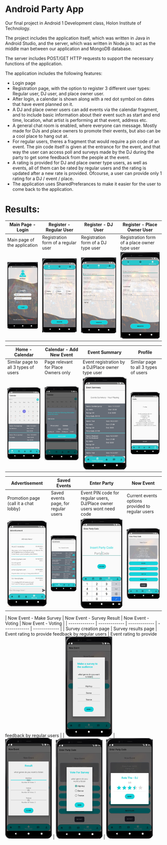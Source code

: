 # Android Party App

Our final project in Android 1 Development class, Holon Institute of Technology. 

The project includes the application itself, which was written in Java in Android Studio, 
and the server, which was written in Node.js to act as the middle man between our application and MongoDB database. 

The server includes POST/GET HTTP requests to support the necessary functions of the application. 

The application includes the following features:

- Login page
- Registration page, with the option to register 3 different user types: Regular user, DJ user, and place owner user.
- After login, a calendar is shown along with a red dot symbol on dates that have event planned on it. 
- A DJ and place owner users can add events via the calendar fragment, and to include basic information about their event such as start and end time, location, what artist is performing at that event, address etc. 
- A general chat room is enabled, where everyone can message. Mostly made for DJs and place owners to promote their events, but also can be a cool place to hang out at. 
- For regular users, theres a fragment that would require a pin code of an event. The pin code itself is given at the entrance for the event, and that way the user can access poll and surveys made by the DJ during the party to get some feedback from the people at the event.
- A rating is provided for DJ and place owner type users, as well as events, all of them can be rated by regular users and the rating is updated after a new rate is provided. Ofcourse, a user can provide only 1 rating for a DJ / event / place. 
- The application uses SharedPreferances to make it easier for the user to come back to the application. 

# Results:

<p align="center">

| Main Page - Login  | Register - Regular User | Register - DJ User | Register - Place Owner User |
| ------------- | ------------- | ------------- | ------------- |
| Main page of the application  | Registration form of a regular user  | Registration form of a DJ type user  | Registration form of a place owner type user  |
| <img src="https://github.com/yonisho52/Android-Party-Project/blob/main/Result%20Images/login.jpg" width="180" >  | <img src="https://github.com/yonisho52/Android-Party-Project/blob/main/Result%20Images/regular-user.jpg" width="180" >  | <img src="https://github.com/yonisho52/Android-Party-Project/blob/main/Result%20Images/dj-user.jpg" width="180" >  | <img src="https://github.com/yonisho52/Android-Party-Project/blob/main/Result%20Images/owner-user.jpg" width="180" >  
</p>

<p align="center">

| Home - Calendar | Calendar - Add New Event | Event Summary | Profile |
| ------------- | ------------- | ------------- | ------------- |
| Similar page to all 3 types of users  | Page relevant for  Place Owners only  | Event registration by a DJ/Place owner type user  | Similar page to all 3 types of users  |
| <img src="https://github.com/yonisho52/Android-Party-Project/blob/main/Result%20Images/calendar.jpg" width="180" >  | <img src="https://github.com/yonisho52/Android-Party-Project/blob/main/Result%20Images/calendar-add-new-event.jpg" width="180" >  | <img src="https://github.com/yonisho52/Android-Party-Project/blob/main/Result%20Images/event summary.jpg" width="180" >  | <img src="https://github.com/yonisho52/Android-Party-Project/blob/main/Result%20Images/profile.jpg" width="180" >  
</p>


<p align="center">

| Advertisement  | Saved Events | Enter Party | Now Event |
| ------------- | ------------- | ------------- | ------------- |
| Promotion page (call it a chat lobby) | Saved events page, for regular users  | Event PIN code for regular users, DJ/Place owner users wont need code  | Current events options provided to regular users  |
| <img src="https://github.com/yonisho52/Android-Party-Project/blob/main/Result%20Images/ads.jpg" width="180" >  | <img src="https://github.com/yonisho52/Android-Party-Project/blob/main/Result%20Images/saved-event-regular.jpg" width="180" >  | <img src="https://github.com/yonisho52/Android-Party-Project/blob/main/Result%20Images/insert-partCode-regular.jpg" width="180" >  | <img src="https://github.com/yonisho52/Android-Party-Project/blob/main/Result%20Images/now-event-regular.jpg" width="180" >  
</p>

<p >

| Now Event - Make Survey | Now Event - Survey Result | Now Event - Voting | Now Event - Voting |
| ------------- | ------------- | ------------- | ------------- | ------------- |
| Survey creation page  | Survey results page  | Event rating to provide feedback by regular users  | Event rating to provide feedback by regular users  |
| <img src="https://github.com/yonisho52/Android-Party-Project/blob/main/Result%20Images/now-event-dj-survey.jpg" width="150" >  | <img src="https://github.com/yonisho52/Android-Party-Project/blob/main/Result%20Images/now-event-live-survey-result.jpg" width="150" >  | <img src="https://github.com/yonisho52/Android-Party-Project/blob/main/Result%20Images/party-survey-vote.jpg" width="150" >  |  <img src="https://github.com/yonisho52/Android-Party-Project/blob/main/Result%20Images/now-event-rating.jpg" width="150" >  
</p>


